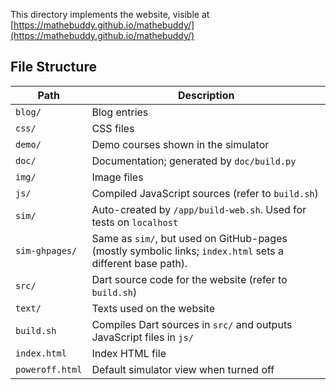This directory implements the website, visible at [https://mathebuddy.github.io/mathebuddy/](https://mathebuddy.github.io/mathebuddy/)

## File Structure

| Path            | Description                                                                                                |
| --------------- | ---------------------------------------------------------------------------------------------------------- |
| `blog/`         | Blog entries                                                                                               |
| `css/`          | CSS files                                                                                                  |
| `demo/`         | Demo courses shown in the simulator                                                                        |
| `doc/`          | Documentation; generated by `doc/build.py`                                                                 |
| `img/`          | Image files                                                                                                |
| `js/`           | Compiled JavaScript sources (refer to `build.sh`)                                                          |
| `sim/`          | Auto-created by `/app/build-web.sh`. Used for tests on `localhost`                                         |
| `sim-ghpages/`  | Same as `sim/`, but used on GitHub-pages (mostly symbolic links; `index.html` sets a different base path). |
| `src/`          | Dart source code for the website (refer to `build.sh`)                                                     |
| `text/`         | Texts used on the website                                                                                  |
| `build.sh`      | Compiles Dart sources in `src/` and outputs JavaScript files in `js/`                                      |
| `index.html`    | Index HTML file                                                                                            |
| `poweroff.html` | Default simulator view when turned off                                                                     |
